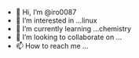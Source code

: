 - 👋 Hi, I’m @iro0087
- 👀 I’m interested in ...linux
- 🌱 I’m currently learning ...chemistry
- 💞️ I’m looking to collaborate on ...
- 📫 How to reach me ...

<!---
iro0087/iro0087 is a ✨ special ✨ repository because its `README.md` (this file) appears on your GitHub profile.
You can click the Preview link to take a look at your changes.
--->
